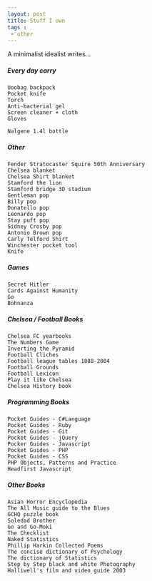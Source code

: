 ```yaml
---
layout: post
title: Stuff I own
tags : 
 - other
---
```


A minimalist idealist writes...

##### Every day carry
    
    Uoobag backpack
    Pocket knife
    Torch
    Anti-bacterial gel
    Screen cleaner + cloth
    Gloves
   
    Nalgene 1.4l bottle
    
##### Other

    Fender Stratocaster Squire 50th Anniversary
    Chelsea blanket
    Chelsea Shirt blanket
    Stamford the lion
    Stamford bridge 3D stadium
    Gentleman pop
    Billy pop
    Donatello pop
    Leonardo pop
    Stay puft pop
    Sidney Crosby pop
    Antonio Brown pop
    Carly Telford Shirt
    Winchester pocket tool
    Knife
    
##### Games

    Secret Hitler
    Cards Against Humanity
    Go
    Bohnanza
    
##### Chelsea / Football Books

    Chelsea FC yearbooks
    The Numbers Game
    Inverting the Pyramid
    Football Cliches
    Football league tables 1888-2004
    Football Grounds
    Football Lexicon
    Play it like Chelsea
    Chelsea History book
    
##### Programming Books

    Pocket Guides - C#Language
    Pocket Guides - Ruby
    Pocket Guides - Git
    Pocket Guides - jQuery
    Pocker Guides - Javascript
    Pocket Guides - PHP
    Pocket Guides - CSS
    PHP Objects, Patterns and Practice
    Headfirst Javascript
    
##### Other Books

    Asian Horror Encyclopedia
    The All Music guide to the Blues
    GCHQ puzzle book
    Soledad Brother
    Go and Go-Moki
    The Checklist
    Naked Statistics
    Phillip Harkin Collected Poems
    The concise dictionary of Psychology
    The dictionary of Statistics
    Step by Step black and white Photography
    Halliwell's film and video guide 2003
    
